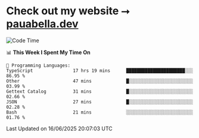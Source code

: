 # Check out my website ⭢ [pauabella.dev](https://pauabella.dev)

<!--START_SECTION:waka-->
![Code Time](http://img.shields.io/badge/Code%20Time-4%2C537%20hrs%2040%20mins-blue)

📊 **This Week I Spent My Time On** 

```text
💬 Programming Languages: 
TypeScript               17 hrs 19 mins      ██████████████████████░░░   86.95 % 
Other                    47 mins             █░░░░░░░░░░░░░░░░░░░░░░░░   03.99 % 
Gettext Catalog          31 mins             █░░░░░░░░░░░░░░░░░░░░░░░░   02.66 % 
JSON                     27 mins             █░░░░░░░░░░░░░░░░░░░░░░░░   02.28 % 
Bash                     21 mins             ░░░░░░░░░░░░░░░░░░░░░░░░░   01.76 % 
```


 Last Updated on 16/06/2025 20:07:03 UTC
<!--END_SECTION:waka-->
